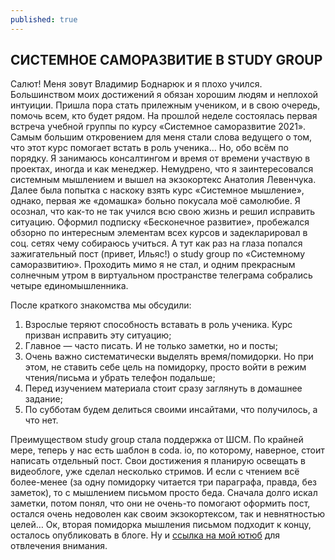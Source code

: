 ```yaml
---
published: true
---
```

## СИСТЕМНОЕ САМОРАЗВИТИЕ В STUDY GROUP

Салют! Меня зовут Владимир Боднарюк и я плохо учился. Большинством моих достижений я обязан хорошим людям и неплохой интуиции. Пришла пора стать прилежным учеником, и в свою очередь, помочь всем, кто будет рядом.
На прошлой неделе состоялась первая встреча учебной группы по курсу «Системное саморазвитие 2021». Самым большим откровением для меня стали слова ведущего о том, что этот курс помогает встать в роль ученика… Но, обо всём по порядку.
Я занимаюсь консалтингом и время от времени участвую в проектах, иногда и как менеджер. Немудрено, что я заинтересовался системным мышлением и вышел на экзокортекс Анатолия Левенчука. Далее была попытка с наскоку взять курс «Системное мышление», однако, первая же «домашка» больно покусала моё самолюбие. Я осознал, что как-то не так учился всю свою жизнь и решил исправить ситуацию. Оформил подписку «Бесконечное развитие», пробежался обзорно по интересным элементам всех курсов и задекларировал в соц. сетях чему собираюсь учиться. А тут как раз на глаза попался зажигательный пост (привет, Ильяс!) о study group по «Системному саморазвитию». Проходить мимо я не стал, и одним прекрасным солнечным утром в виртуальном пространстве телеграма собрались четыре единомышленника.

После краткого знакомства мы обсудили:
1. Взрослые теряют способность вставать в роль ученика. Курс призван исправить эту ситуацию;
2. Главное — часто писать. И не только заметки, но и посты;
3. Очень важно систематически выделять время/помидорки. Но при этом, не ставить себе цель на помидорку, просто войти в режим чтения/письма и убрать телефон подальше;
4. Перед изучением материала стоит сразу заглянуть в домашнее задание;
5. По субботам будем делиться своими инсайтами, что получилось, а что нет.

Преимуществом study group стала поддержка от ШСМ. По крайней мере, теперь у нас есть шаблон в coda. io, по которому, наверное, стоит написать отдельный пост.
Свои достижения я планирую освещать в видеоблоге, уже сделал несколько стримов. И если с чтением всё более-менее (за одну помидорку читается три параграфа, правда, без заметок), то с мышлением письмом просто беда. Сначала долго искал заметки, потом понял, что они не очень-то помогают оформить пост, остался очень недоволен как своим экзокортексом, так и невнятностью целей…
Ок, вторая помидорка мышления письмом подходит к концу, осталось опубликовать в блоге.
Ну и [ссылка на мой ютюб](https://www.youtube.com/channel/UC5XHF0x5gPvMw52XIYjExMQ) для отвлечения внимания.
